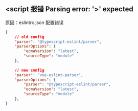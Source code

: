 ## <script  报错   Parsing error: '>' expected

原因：eslintrc.json 配置错误
```json
{
    // old config
    "parser": "@typescript-eslint/parser",
    "parserOptions": {   
        "ecmaVersion": "latest",
        "sourceType": "module"
    },
    
    // new config
    "parser": "vue-eslint-parser",
    "parserOptions": {
        "parser": "@typescript-eslint/parser",
        "ecmaVersion": "latest",
        "sourceType": "module"
    },
}

```